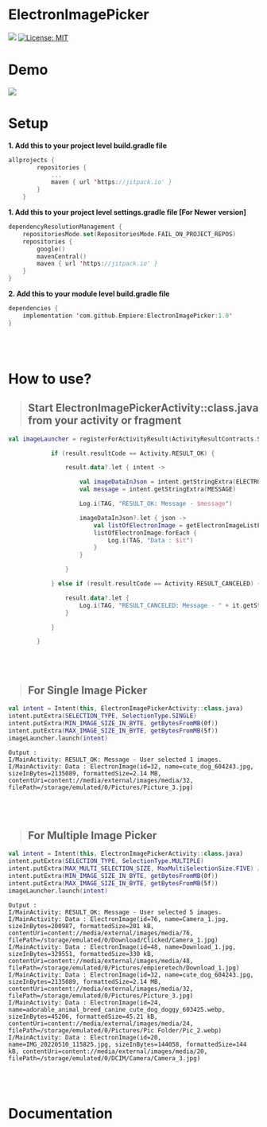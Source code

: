 # ElectronImagePicker

[![](https://jitpack.io/v/Empiere/ElectronImagePicker.svg)](https://jitpack.io/#Empiere/ElectronImagePicker)
[![License: MIT](https://img.shields.io/badge/License-MIT-yellow.svg)](https://opensource.org/licenses/MIT)

# Demo
![](https://github.com/Empiere/ElectronImagePicker/blob/main/readme_data/Image_Picker_Banner.gif)

# Setup
**1. Add this to your project level build.gradle file**

``` kotlin
allprojects {
		repositories {
			...
			maven { url 'https://jitpack.io' }
		}
	}
```
**1. Add this to your project level settings.gradle file [For Newer version]**
``` kotlin
dependencyResolutionManagement {
    repositoriesMode.set(RepositoriesMode.FAIL_ON_PROJECT_REPOS)
    repositories {
        google()
        mavenCentral()
        maven { url 'https://jitpack.io' }
    }
}
```

**2. Add this to your module level build.gradle file**

``` kotlin
dependencies {
    implementation 'com.github.Empiere:ElectronImagePicker:1.0'
}
```
<br></br>
# How to use?
> ## Start ElectronImagePickerActivity::class.java from your activity or fragment

``` kotlin
val imageLauncher = registerForActivityResult(ActivityResultContracts.StartActivityForResult()) { result ->

            if (result.resultCode == Activity.RESULT_OK) {

                result.data?.let { intent ->

                    val imageDataInJson = intent.getStringExtra(ELECTRON_IMAGES_DATA)
                    val message = intent.getStringExtra(MESSAGE)

                    Log.i(TAG, "RESULT_OK: Message - $message")

                    imageDataInJson?.let { json ->
                        val listOfElectronImage = getElectronImageListFromData(json) // Library function
                        listOfElectronImage.forEach {
                            Log.i(TAG, "Data : $it")
                        }
                    }

                }

            } else if (result.resultCode == Activity.RESULT_CANCELED) {

                result.data?.let {
                    Log.i(TAG, "RESULT_CANCELED: Message - " + it.getStringExtra(MESSAGE))
                }

            }

        }
```
<br></br>
> ## For Single Image Picker
``` kotlin
val intent = Intent(this, ElectronImagePickerActivity::class.java)
intent.putExtra(SELECTION_TYPE, SelectionType.SINGLE)
intent.putExtra(MIN_IMAGE_SIZE_IN_BYTE, getBytesFromMB(0f))
intent.putExtra(MAX_IMAGE_SIZE_IN_BYTE, getBytesFromMB(5f))
imageLauncher.launch(intent)
```
``` 
Output :
I/MainActivity: RESULT_OK: Message - User selected 1 images.
I/MainActivity: Data : ElectronImage(id=32, name=cute_dog_604243.jpg, sizeInBytes=2135089, formattedSize=2.14 MB, contentUri=content://media/external/images/media/32, filePath=/storage/emulated/0/Pictures/Picture_3.jpg)
```
<br></br>
> ## For Multiple Image Picker
``` kotlin
val intent = Intent(this, ElectronImagePickerActivity::class.java)
intent.putExtra(SELECTION_TYPE, SelectionType.MULTIPLE)
intent.putExtra(MAX_MULTI_SELECTION_SIZE, MaxMultiSelectionSize.FIVE) // Between [MaxMultiSelectionSize.ONE to MaxMultiSelectionSize.TEN]
intent.putExtra(MIN_IMAGE_SIZE_IN_BYTE, getBytesFromMB(0f))
intent.putExtra(MAX_IMAGE_SIZE_IN_BYTE, getBytesFromMB(5f))
imageLauncher.launch(intent)
```
``` 
Output :
I/MainActivity: RESULT_OK: Message - User selected 5 images.
I/MainActivity: Data : ElectronImage(id=76, name=Camera_1.jpg, sizeInBytes=200987, formattedSize=201 kB, contentUri=content://media/external/images/media/76, filePath=/storage/emulated/0/Download/Clicked/Camera_1.jpg)
I/MainActivity: Data : ElectronImage(id=48, name=Download_1.jpg, sizeInBytes=329551, formattedSize=330 kB, contentUri=content://media/external/images/media/48, filePath=/storage/emulated/0/Pictures/empieretech/Download_1.jpg)
I/MainActivity: Data : ElectronImage(id=32, name=cute_dog_604243.jpg, sizeInBytes=2135089, formattedSize=2.14 MB, contentUri=content://media/external/images/media/32, filePath=/storage/emulated/0/Pictures/Picture_3.jpg)
I/MainActivity: Data : ElectronImage(id=24, name=adorable_animal_breed_canine_cute_dog_doggy_603425.webp, sizeInBytes=45206, formattedSize=45.21 kB, contentUri=content://media/external/images/media/24, filePath=/storage/emulated/0/Pictures/Pic Folder/Pic_2.webp)
I/MainActivity: Data : ElectronImage(id=20, name=IMG_20220510_115825.jpg, sizeInBytes=144058, formattedSize=144 kB, contentUri=content://media/external/images/media/20, filePath=/storage/emulated/0/DCIM/Camera/Camera_3.jpg)
```
<br></br>
# Documentation
